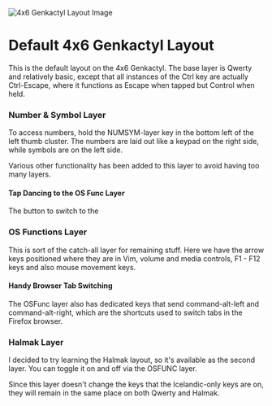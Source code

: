 ![4x6 Genkactyl Layout Image](https://i.imgur.com/7Capi8W.png)

# Default 4x6 Genkactyl Layout

This is the default layout on the 4x6 Genkactyl. The base layer is Qwerty and relatively basic, except that all instances of the Ctrl key are actually Ctrl-Escape, where it functions as Escape when tapped but Control when held.

### Number & Symbol Layer

To access numbers, hold the NUMSYM-layer key in the bottom left of the left thumb cluster. The numbers are laid out like a keypad on the right side, while symbols are on the left side. 

Various other functionality has been added to this layer to avoid having too many layers.

#### Tap Dancing to the OS Func Layer

The button to switch to the 

### OS Functions Layer 

This is sort of the catch-all layer for remaining stuff. Here we have the arrow keys positioned where they are in Vim, volume and media controls, F1 - F12 keys and also mouse movement keys.
 
#### Handy Browser Tab Switching

The OSFunc layer also has dedicated keys that send command-alt-left and command-alt-right, which are the shortcuts used to switch tabs in the Firefox browser.

### Halmak Layer
I decided to try learning the Halmak layout, so it's available as the second layer. You can toggle it on and off via the OSFUNC layer. 

Since this layer doesn't change the keys that the Icelandic-only keys are on, they will remain in the same place on both Qwerty and Halmak.
